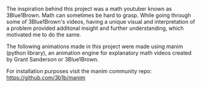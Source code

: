 The inspiration behind this project was a math youtuber known as 3Blue1Brown. Math can sometimes be hard to grasp. While going through some of 3Blue1Brown's videos, having a unique visual and interpretation of a problem provided additonal insight and further understanding, which motivated me to do the same. 

The following animations made in this project were made using manim (python library), an animation engine for explanatory math videos created by Grant Sanderson or 3Blue1Brown.

For installation purposes visit the manim community repo:
https://github.com/3b1b/manim




